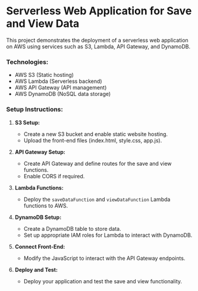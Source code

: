# Serverless Web Application for Save and View Data

This project demonstrates the deployment of a serverless web application on AWS using services such as S3, Lambda, API Gateway, and DynamoDB.

### **Technologies:**
- AWS S3 (Static hosting)
- AWS Lambda (Serverless backend)
- AWS API Gateway (API management)
- AWS DynamoDB (NoSQL data storage)

### **Setup Instructions:**

1. **S3 Setup:**
   - Create a new S3 bucket and enable static website hosting.
   - Upload the front-end files (index.html, style.css, app.js).

2. **API Gateway Setup:**
   - Create API Gateway and define routes for the save and view functions.
   - Enable CORS if required.

3. **Lambda Functions:**
   - Deploy the `saveDataFunction` and `viewDataFunction` Lambda functions to AWS.

4. **DynamoDB Setup:**
   - Create a DynamoDB table to store data.
   - Set up appropriate IAM roles for Lambda to interact with DynamoDB.

5. **Connect Front-End:**
   - Modify the JavaScript to interact with the API Gateway endpoints.

6. **Deploy and Test:**
   - Deploy your application and test the save and view functionality.
